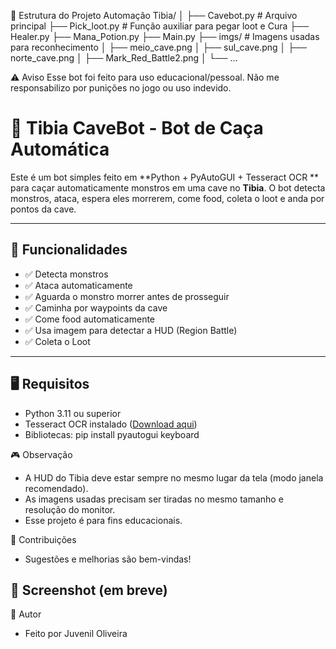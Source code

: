 📂 Estrutura do Projeto
Automação Tibia/
│
├── Cavebot.py              # Arquivo principal
├── Pick_loot.py            # Função auxiliar para pegar loot e Cura
├── Healer.py
├── Mana_Potion.py
├── Main.py
├── imgs/ # Imagens usadas para reconhecimento
│   ├── meio_cave.png
│   ├── sul_cave.png
│   ├── norte_cave.png
│   ├── Mark_Red_Battle2.png
│   └── ...

⚠️ Aviso
Esse bot foi feito para uso educacional/pessoal. Não me responsabilizo por punições no jogo ou uso indevido.

# 🐍 Tibia CaveBot - Bot de Caça Automática

Este é um bot simples feito em **Python + PyAutoGUI + Tesseract OCR ** para caçar automaticamente monstros em uma cave no **Tibia**. 
O bot detecta monstros, ataca, espera eles morrerem, come food, coleta o loot e anda por pontos da cave.

---

## 🚀 Funcionalidades

- ✅ Detecta monstros
- ✅ Ataca automaticamente
- ✅ Aguarda o monstro morrer antes de prosseguir
- ✅ Caminha por waypoints da cave
- ✅ Come food automaticamente
- ✅ Usa imagem para detectar a HUD (Region Battle)
- ✅ Coleta o Loot
---

## 🖥️ Requisitos

- Python 3.11 ou superior
- Tesseract OCR instalado ([Download aqui](https://github.com/tesseract-ocr/tesseract))
- Bibliotecas: pip install pyautogui keyboard
  


🎮 Observação
- A HUD do Tibia deve estar sempre no mesmo lugar da tela (modo janela recomendado).
- As imagens usadas precisam ser tiradas no mesmo tamanho e resolução do monitor.
- Esse projeto é para fins educacionais.

🤝 Contribuições
- Sugestões e melhorias são bem-vindas!


📸 Screenshot (em breve)
-

💬 Autor
- Feito por Juvenil Oliveira
  






